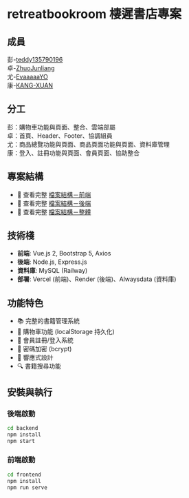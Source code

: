 # retreatbookroom 棲遲書店專案

## 成員
彭-[teddy135790196](https://github.com/teddy135790196)<br>
卓-[ZhuoJunliang](https://github.com/ZhuoJunliang)<br>
尤-[EvaaaaaYO](https://github.com/EvaaaaaYO)<br>
康-[KANG-XUAN](https://github.com/KANG-XUAN)<br>

## 分工
彭：購物車功能與頁面、整合、雲端部屬<br>
卓：首頁、Header、Footer、協調組員<br>
尤：商品總覽功能與頁面、商品頁面功能與頁面、資料庫管理<br>
康：登入、註冊功能與頁面、會員頁面、協助整合<br>

## 專案結構
- 📁 查看完整 [檔案結構－前端](./docs/檔案結構－前端.txt)
- 📁 查看完整 [檔案結構－後端](./docs/檔案結構－後端.txt)
- 📁 查看完整 [檔案結構－整體](./docs/檔案結構－整體.txt)

## 技術棧
- **前端**: Vue.js 2, Bootstrap 5, Axios
- **後端**: Node.js, Express.js
- **資料庫**: MySQL (Railway)
- **部署**: Vercel (前端)、Render (後端)、Alwaysdata (資料庫)

## 功能特色
- 📚 完整的書籍管理系統
- 🛒 購物車功能 (localStorage 持久化)
- 👤 會員註冊/登入系統
- 🔐 密碼加密 (bcrypt)
- 🎨 響應式設計
- 🔍 書籍搜尋功能


## 安裝與執行

### 後端啟動
```bash
cd backend
npm install
npm start
```

### 前端啟動
```bash
cd frontend
npm install
npm run serve
```
